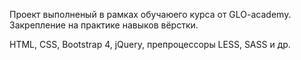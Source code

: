 Проект выполненый в рамках обучаюего курса от GLO-academy. Закрепление на практике навыков вёрстки.

HTML, CSS, Bootstrap 4, jQuery, препроцессоры LESS, SASS и др.
